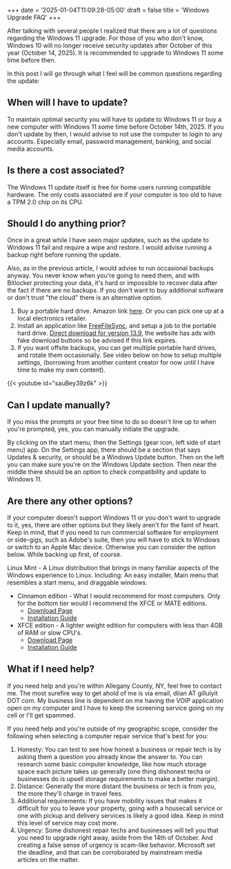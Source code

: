 +++
date = '2025-01-04T11:09:28-05:00'
draft = false
title = 'Windows Upgrade FAQ'
+++

After talking with several people I realized that there are a lot of questions regarding the Windows 11 upgrade. For those of you who don't know, Windows 10 will no longer receive security updates after October of this year (October 14, 2025). It is recommended to upgrade to Windows 11 some time before then.

In this post I will go through what I feel will be common questions regarding the update:

## When will I have to update?

To maintain optimal security you will have to update to Windows 11 or buy a new computer with Windows 11 some time before October 14th, 2025. If you don't update by then, I would advise to not use the computer to login to any accounts. Especially email, password management, banking, and social media accounts.

## Is there a cost associated?

The Windows 11 update itself is free for home users running compatible hardware. The only costs associated are if your computer is too old to have a TPM 2.0 chip on its CPU.

## Should I do anything prior?

Once in a great while I have seen major updates, such as the update to Windows 11 fail and require a wipe and restore. I would advise running a backup right before running the update.

Also, as in the previous article, I would advise to run occasional backups anyway. You never know when you're going to need them, and with Bitlocker protecting your data, it's hard or impossible to recover data after the fact if there are no backups. If you don't want to buy additional software or don't trust "the cloud" there is an alternative option.

1. Buy a portable hard drive. Amazon link [here](https://www.amazon.com/Western-Digital-Elements-Portable-External/dp/B06W55K9N6). Or you can pick one up at a local electronics retailer.
2. Install an application like [FreeFileSync](https://freefilesync.org/), and setup a job to the portable hard drive. [Direct download for version 13.9](https://freefilesync.org/download/FreeFileSync_13.9_Windows_Setup.exe), the website has ads with fake download buttons so be advised if this link expires. 
3. If you want offsite backups, you can get multiple portable hard drives, and rotate them occasionally. See video below on how to setup multiple settings, (borrowing from another content creator for now until I have time to make my own content).

{{< youtube id="sauBey39z6k" >}}

## Can I update manually?

If you miss the prompts or your free time to do so doesn't line up to when you're prompted, yes, you can manually initiate the upgrade.

By clicking on the start menu, then the Settings (gear icon, left side of start menu) app. On the Settings app, there should be a section that says Updates & security, or should be a Windows Update button. Then on the left you can make sure you're on the Windows Update section. Then near the middle there should be an option to check compatibility and update to Windows 11.

## Are there any other options?

If your computer doesn't support Windows 11 or you don't want to upgrade to it, yes, there are other options but they likely aren't for the faint of heart. Keep in mind, that if you need to run commercial software for employment or side-gigs, such as Adobe's suite, then you will have to stick to Windows or switch to an Apple Mac device. Otherwise you can consider the option below. While backing up first, of course.

Linux Mint - A Linux distribution that brings in many familiar aspects of the Windows experience to Linux. Including: An easy installer, Main menu that resembles a start menu, and draggable windows.

- Cinnamon edition - What I would recommend for most computers. Only for the bottom tier would I recommend the XFCE or MATE editions.
    - [Download Page](https://linuxmint.com/edition.php?id=316)
    - [Installation Guide](https://linuxmint-installation-guide.readthedocs.io/en/latest/)
- XFCE edition - A lighter weight edition for computers with less than 4GB of RAM or slow CPU's.
    - [Download Page](https://linuxmint.com/edition.php?id=317)
    - [Installation Guide](https://linuxmint-installation-guide.readthedocs.io/en/latest/)

## What if I need help?

If you need help and you're within Allegany County, NY, feel free to contact me. The most surefire way to get ahold of me is via email, dilan AT gillulyit DOT com. My business line is dependent on me having the VOIP application open on my computer and I have to keep the screening service going on my cell or I'll get spammed.

If you need help and you're outside of my geographic scope, consider the following when selecting a computer repair service that's best for you:

1. Honesty: You can test to see how honest a business or repair tech is by asking them a question you already know the answer to. You can research some basic computer knowledge, like how much storage space each picture takes up generally (one thing dishonest techs or businesses do is upsell storage requirements to make a better margin).
2. Distance: Generally the more distant the business or tech is from you, the more they'll charge in travel fees.
3. Additional requirements: If you have mobility issues that makes it difficult for you to leave your property, going with a housecall service or one with pickup and delivery services is likely a good idea. Keep in mind this level of service may cost more.
4. Urgency: Some dishonest repair techs and businesses will tell you that you need to upgrade right away, aside from the 14th of October. And creating a false sense of urgency is scam-like behavior. Microsoft set the deadline, and that can be corroborated by mainstream media articles on the matter.